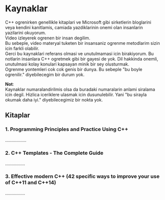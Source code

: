 # Kaynaklar

C++ ogrenirken genellikle kitaplari ve Microsoft gibi sirketlerin bloglarini veya kendini kanitlamis, camiada yazdiklarinin onemi olan insanlarin yazilarini okuyorum.  
Video izleyerek ogrenen bir insan degilim.  
Bu sebeple, video materyal tuketen bir insansaniz ogrenme metodlarim sizin icin farkli olabilir.  
Gerci bu kaynaklari referans olmasi ve unutulmamasi icin birakiyorum. Bu notlarin insanlara C++ ogretmek gibi bir gayesi de yok. Dil hakkinda onemli, unutulmasi kolay konulari kapsayan minik bir sey olusturmak.  
Ogrenme yontemleri cok cok genis bir dunya. Bu sebeple "bu boyle ogrenilir." diyebilecegim bir durum yok.

**Not**:  
Kaynaklar numaralandirilmis olsa da buradaki numaralarin anlami siralama icin degil. Hizlica iceriklere ulasmak icin dusunulebilir.  Yani "bu sirayla okumak daha iyi." diyebilecegimiz bir nokta yok.

## Kitaplar

### 1. Programming Principles and Practice Using C++

.................

### 2. C++ Templates - The Complete Guide

................

### 3. Effective modern C++ (42 specific ways to improve your use of C++11 and C++14)

................

